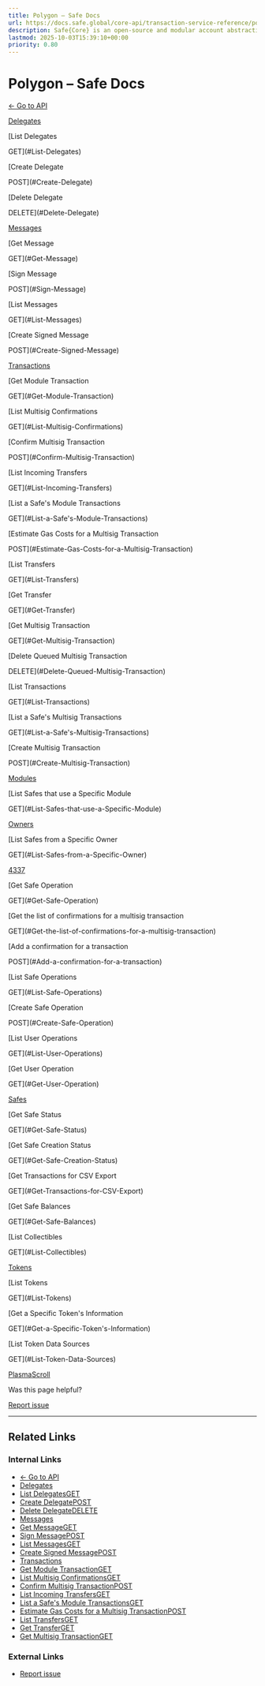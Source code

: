 ```yaml
---
title: Polygon – Safe Docs
url: https://docs.safe.global/core-api/transaction-service-reference/polygon
description: Safe{Core} is an open-source and modular account abstraction stack. Learn about its features and how to use it.
lastmod: 2025-10-03T15:39:10+00:00
priority: 0.80
---
```


# Polygon – Safe Docs

[← Go to API](/core-api/transaction-service-overview)

[Delegates](#Delegates)

[List Delegates

GET](#List-Delegates)

[Create Delegate

POST](#Create-Delegate)

[Delete Delegate

DELETE](#Delete-Delegate)

[Messages](#Messages)

[Get Message

GET](#Get-Message)

[Sign Message

POST](#Sign-Message)

[List Messages

GET](#List-Messages)

[Create Signed Message

POST](#Create-Signed-Message)

[Transactions](#Transactions)

[Get Module Transaction

GET](#Get-Module-Transaction)

[List Multisig Confirmations

GET](#List-Multisig-Confirmations)

[Confirm Multisig Transaction

POST](#Confirm-Multisig-Transaction)

[List Incoming Transfers

GET](#List-Incoming-Transfers)

[List a Safe's Module Transactions

GET](#List-a-Safe's-Module-Transactions)

[Estimate Gas Costs for a Multisig Transaction

POST](#Estimate-Gas-Costs-for-a-Multisig-Transaction)

[List Transfers

GET](#List-Transfers)

[Get Transfer

GET](#Get-Transfer)

[Get Multisig Transaction

GET](#Get-Multisig-Transaction)

[Delete Queued Multisig Transaction

DELETE](#Delete-Queued-Multisig-Transaction)

[List Transactions

GET](#List-Transactions)

[List a Safe's Multisig Transactions

GET](#List-a-Safe's-Multisig-Transactions)

[Create Multisig Transaction

POST](#Create-Multisig-Transaction)

[Modules](#Modules)

[List Safes that use a Specific Module

GET](#List-Safes-that-use-a-Specific-Module)

[Owners](#Owners)

[List Safes from a Specific Owner

GET](#List-Safes-from-a-Specific-Owner)

[4337](#4337)

[Get Safe Operation

GET](#Get-Safe-Operation)

[Get the list of confirmations for a multisig transaction

GET](#Get-the-list-of-confirmations-for-a-multisig-transaction)

[Add a confirmation for a transaction

POST](#Add-a-confirmation-for-a-transaction)

[List Safe Operations

GET](#List-Safe-Operations)

[Create Safe Operation

POST](#Create-Safe-Operation)

[List User Operations

GET](#List-User-Operations)

[Get User Operation

GET](#Get-User-Operation)

[Safes](#Safes)

[Get Safe Status

GET](#Get-Safe-Status)

[Get Safe Creation Status

GET](#Get-Safe-Creation-Status)

[Get Transactions for CSV Export

GET](#Get-Transactions-for-CSV-Export)

[Get Safe Balances

GET](#Get-Safe-Balances)

[List Collectibles

GET](#List-Collectibles)

[Tokens](#Tokens)

[List Tokens

GET](#List-Tokens)

[Get a Specific Token's Information

GET](#Get-a-Specific-Token's-Information)

[List Token Data Sources

GET](#List-Token-Data-Sources)

[Plasma](/core-api/transaction-service-reference/plasma "Plasma")[Scroll](/core-api/transaction-service-reference/scroll "Scroll")

Was this page helpful?

[Report issue](https://github.com/safe-global/safe-docs/issues/new?assignees=&labels=nextra-feedback&projects=&template=nextra-feedback.yml&title=%5BFeedback%5D+)

---

## Related Links

### Internal Links

- [← Go to API](https://docs.safe.global/core-api/transaction-service-overview)
- [Delegates](https://docs.safe.global/core-api/transaction-service-reference/polygon#Delegates)
- [List DelegatesGET](https://docs.safe.global/core-api/transaction-service-reference/polygon#List-Delegates)
- [Create DelegatePOST](https://docs.safe.global/core-api/transaction-service-reference/polygon#Create-Delegate)
- [Delete DelegateDELETE](https://docs.safe.global/core-api/transaction-service-reference/polygon#Delete-Delegate)
- [Messages](https://docs.safe.global/core-api/transaction-service-reference/polygon#Messages)
- [Get MessageGET](https://docs.safe.global/core-api/transaction-service-reference/polygon#Get-Message)
- [Sign MessagePOST](https://docs.safe.global/core-api/transaction-service-reference/polygon#Sign-Message)
- [List MessagesGET](https://docs.safe.global/core-api/transaction-service-reference/polygon#List-Messages)
- [Create Signed MessagePOST](https://docs.safe.global/core-api/transaction-service-reference/polygon#Create-Signed-Message)
- [Transactions](https://docs.safe.global/core-api/transaction-service-reference/polygon#Transactions)
- [Get Module TransactionGET](https://docs.safe.global/core-api/transaction-service-reference/polygon#Get-Module-Transaction)
- [List Multisig ConfirmationsGET](https://docs.safe.global/core-api/transaction-service-reference/polygon#List-Multisig-Confirmations)
- [Confirm Multisig TransactionPOST](https://docs.safe.global/core-api/transaction-service-reference/polygon#Confirm-Multisig-Transaction)
- [List Incoming TransfersGET](https://docs.safe.global/core-api/transaction-service-reference/polygon#List-Incoming-Transfers)
- [List a Safe's Module TransactionsGET](https://docs.safe.global/core-api/transaction-service-reference/polygon#List-a-Safe's-Module-Transactions)
- [Estimate Gas Costs for a Multisig TransactionPOST](https://docs.safe.global/core-api/transaction-service-reference/polygon#Estimate-Gas-Costs-for-a-Multisig-Transaction)
- [List TransfersGET](https://docs.safe.global/core-api/transaction-service-reference/polygon#List-Transfers)
- [Get TransferGET](https://docs.safe.global/core-api/transaction-service-reference/polygon#Get-Transfer)
- [Get Multisig TransactionGET](https://docs.safe.global/core-api/transaction-service-reference/polygon#Get-Multisig-Transaction)

### External Links

- [Report issue](https://github.com/safe-global/safe-docs/issues/new?assignees=&labels=nextra-feedback&projects=&template=nextra-feedback.yml&title=%5BFeedback%5D+)
